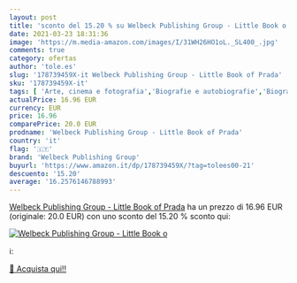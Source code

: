 ```yaml
---
layout: post
title: 'sconto del 15.20 % su Welbeck Publishing Group - Little Book o  '
date: 2021-03-23 18:31:36
image: 'https://m.media-amazon.com/images/I/31WH26HO1oL._SL400_.jpg'
comments: true
category: ofertas
author: 'tole.es'
slug: '178739459X-it Welbeck Publishing Group - Little Book of Prada'
sku: '178739459X-it'
tags: [ 'Arte, cinema e fotografia','Biografie e autobiografie','Biografie, diari e memorie','Design commerciale','Design di gioielli','Design e arti decorative','Design e grafica','Economia, affari e finanza','Industria dei servizi','Industria e studi industriali','Libri','Moda e Design','Società e scienze sociali','Storia della moda','Storia e critica del design','Studi culturali e sociali','Tessuti e costumi','welbeck publishing group', ]
actualPrice: 16.96 EUR
currency: EUR
price: 16.96
comparePrice: 20.0 EUR
prodname: 'Welbeck Publishing Group - Little Book of Prada'
country: 'it'
flag: '🇮🇹'
brand: 'Welbeck Publishing Group'
buyurl: 'https://www.amazon.it/dp/178739459X/?tag=tolees00-21'
descuento: '15.20'
average: '16.2576146788993'
---
```


[Welbeck Publishing Group - Little Book of Prada](https://www.amazon.it/dp/178739459X/?tag=tolees00-21) ha un prezzo di 16.96 EUR (originale: 20.0 EUR) con uno sconto del 15.20 % sconto qui:

[![Welbeck Publishing Group - Little Book o](https://m.media-amazon.com/images/I/31WH26HO1oL._SL400_.jpg)](https://www.amazon.it/dp/178739459X/?tag=tolees00-21)

ℹ️:


[🛒 Acquista qui!!](https://www.amazon.it/dp/178739459X/?tag=tolees00-21)
